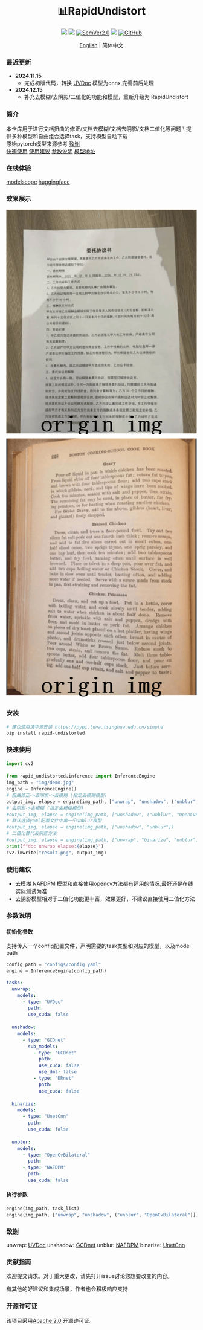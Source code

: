 <div align="center">
  <div align="center">
    <h1><b>📊RapidUndistort</b></h1>
  </div>
  <a href=""><img src="https://img.shields.io/badge/Python->=3.8,<3.13-aff.svg"></a>
  <a href=""><img src="https://img.shields.io/badge/OS-Linux%2C%20Mac%2C%20Win-pink.svg"></a>
<a href="https://semver.org/"><img alt="SemVer2.0" src="https://img.shields.io/badge/SemVer-2.0-brightgreen"></a>
  <a href="https://github.com/psf/black"><img src="https://img.shields.io/badge/code%20style-black-000000.svg"></a>
  <a href="https://github.com/RapidAI/TableStructureRec/blob/c41bbd23898cb27a957ed962b0ffee3c74dfeff1/LICENSE"><img alt="GitHub" src="https://img.shields.io/badge/license-Apache 2.0-blue"></a>

[English](README_en.md) | 简体中文 
</div>

### 最近更新

- **2024.11.15**
    - 完成初版代码，转换 [UVDoc](https://github.com/tanguymagne/UVDoc) 模型为onnx,完善前后处理
- **2024.12.15**
  - 补充去模糊/去阴影/二值化的功能和模型，重新升级为 RapidUndistort


### 简介

本仓库用于进行文档扭曲的修正/文档去模糊/文档去阴影/文档二值化等问题 \ 
提供多种模型和自由组合选择task，支持模型自动下载 \
原始pytorch模型来源参考 [致谢](#致谢) \
[快速使用](#快速使用) [使用建议](#使用建议) [参数说明](#参数说明) [模型地址](https://www.modelscope.cn/studios/jockerK/DocUnwrap/files)

### 在线体验
[modelscope](https://www.modelscope.cn/studios/jockerK/DocUnwrap) [huggingface](https://huggingface.co/spaces/Joker1212/RapidUnwrap)
### 效果展示
![res_show.jpg](preview1.gif)
![res_show1.jpg](preview2.gif)

### 安装
``` python {linenos=table}
# 建议使用清华源安装 https://pypi.tuna.tsinghua.edu.cn/simple
pip install rapid-undistorted
```

### 快速使用

``` python {linenos=table}
import cv2

from rapid_undistorted.inference import InferenceEngine
img_path = "img/demo.jpg"
engine = InferenceEngine()
# 扭曲修正->去阴影->去模糊 (指定去模糊模型)
output_img, elapse = engine(img_path, ["unwrap", "unshadow", ("unblur", "OpenCvBilateral")])
# 去阴影->去模糊 (指定去模糊模型)
#output_img, elapse = engine(img_path, ["unshadow", ("unblur", "OpenCvBilateral")])
# 默认选择yaml配置文件中第一个unblur模型
#output_img, elapse = engine(img_path, ["unshadow", "unblur"])
# 二值化替代去阴影方法
#output_img, elapse = engine(img_path, ["unwrap", "binarize", "unblur"])
print(f"doc unwrap elapse:{elapse}")
cv2.imwrite("result.png", output_img)

```

### 使用建议
- 去模糊 NAFDPM 模型和直接使用opencv方法都有适用的情况,最好还是在线实际测试为准
- 去阴影模型相对于二值化功能更丰富，效果更好，不建议直接使用二值化方法


### 参数说明
#### 初始化参数
支持传入一个config配置文件，声明需要的task类型和对应的模型，以及model path
```python
config_path = "configs/config.yaml"
engine = InferenceEngine(config_path)
```
```yaml
tasks:
  unwrap:
    models:
      - type: "UVDoc"
        path:
        use_cuda: false
        
  unshadow:
    models:
      - type: "GCDnet"
        sub_models:
          - type: "GCDnet"
            path:
            use_cuda: false
            use_dml: false
          - type: "DRnet"
            path:
            use_cuda: false

  binarize:
    models:
      - type: "UnetCnn"
        path:
        use_cuda: false

  unblur:
    models:
      - type: "OpenCvBilateral"
        path:
      - type: "NAFDPM"
        path:
        use_cuda: false

```
#### 执行参数
```python
engine(img_path, task_list)
engine(img_path, ["unwrap", "unshadow", ("unblur", "OpenCvBilateral")])
```

### 致谢

unwrap: [UVDoc](https://github.com/tanguymagne/UVDoc)
unshadow: [GCDnet](https://github.com/ZZZHANG-jx/GCDRNet)
unblur: [NAFDPM](https://github.com/ispamm/NAF-DPM)
binarize: [UnetCnn](https://github.com/sajjanvsl/U-Net-CNN-for-binarization-of-Historical-Kannada-Handwritten-Palm-Leaf-Manuscripts)

### 贡献指南

欢迎提交请求。对于重大更改，请先打开issue讨论您想要改变的内容。

有其他的好建议和集成场景，作者也会积极响应支持

### 开源许可证

该项目采用[Apache 2.0](https://github.com/RapidAI/TableStructureRec/blob/c41bbd23898cb27a957ed962b0ffee3c74dfeff1/LICENSE)
开源许可证。

